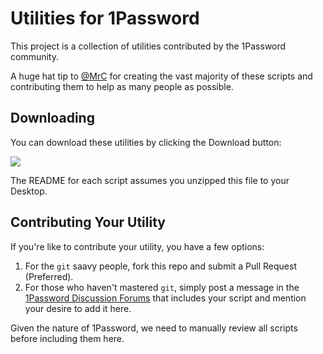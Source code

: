 # Utilities for 1Password

This project is a collection of utilities contributed by the 1Password community. 

A huge hat tip to [@MrC](https://discussions.agilebits.com/profile/77142/MrC) for creating the vast majority of these scripts and contributing them to help as many people as possible. 

## Downloading

You can download these utilities by clicking the Download button:

![](http://i.agilebits.com/dt/AgileBits_onepassword-utilities_1975D75A.png)

The README for each script assumes you unzipped this file to your Desktop.

## Contributing Your Utility

If you're like to contribute your utility, you have a few options:

1. For the `git` saavy people, fork this repo and submit a Pull Request (Preferred).
2. For those who haven't mastered `git`, simply post a message in the [1Password Discussion Forums](https://discussions.agilebits.com/) that includes your script and mention your desire to add it here.

Given the nature of 1Password, we need to manually review all scripts before including them here. 